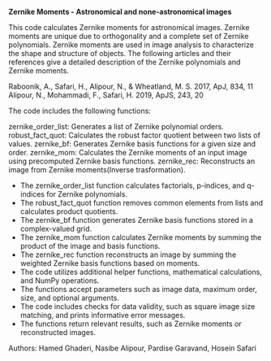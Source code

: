 **Zernike Moments - Astronomical and none-astronomical images**

This code calculates Zernike moments for astronomical images. Zernike moments are unique due to orthogonality and a complete set of Zernike polynomials. Zernike moments are used in image analysis to characterize the shape and structure of objects. The following articles and their references give a detailed description of the Zernike polynomials and Zernike moments.

Raboonik, A., Safari, H., Alipour, N., & Wheatland, M. S. 2017, ApJ, 834, 11
Alipour, N., Mohammadi, F., Safari, H. 2019, ApJS, 243, 20

The code includes the following functions:

zernike_order_list: Generates a list of Zernike polynomial orders.
robust_fact_quot: Calculates the robust factor quotient between two lists of values.
zernike_bf: Generates Zernike basis functions for a given size and order.
zernike_mom: Calculates the Zernike moments of an input image using precomputed Zernike basis functions.
zernike_rec: Reconstructs an image from Zernike moments(Inverse trasformation).

- The zernike_order_list function calculates factorials, p-indices, and q-indices for Zernike polynomials.
- The robust_fact_quot function removes common elements from lists and calculates product quotients.
- The zernike_bf function generates Zernike basis functions stored in a complex-valued grid.
- The zernike_mom function calculates Zernike moments by summing the product of the image and basis functions.
- The zernike_rec function reconstructs an image by summing the weighted Zernike basis functions based on moments.
- The code utilizes additional helper functions, mathematical calculations, and NumPy operations.
- The functions accept parameters such as image data, maximum order, size, and optional arguments.
- The code includes checks for data validity, such as square image size matching, and prints informative error messages.
- The functions return relevant results, such as Zernike moments or reconstructed images.

Authors: Hamed Ghaderi, Nasibe Alipour, Pardise Garavand, Hosein Safari
